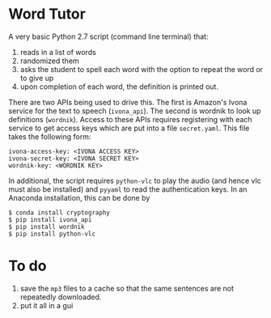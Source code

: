 # Word Tutor

A very basic Python 2.7 script (command line terminal) that:
 1. reads in a list of words
 2. randomized them
 3. asks the student to spell each word with the option to repeat the word or to give up
 4. upon completion of each word, the definition is printed out.

There are two APIs being used to drive this. The first is Amazon's Ivona service for the text to speech (`ivona_api`).  The second is wordnik to look up definitions (`wordnik`). Access to these APIs requires registering with each service to get access keys which are put into a file `secret.yaml`.  This file takes the following form:

    ivona-access-key: <IVONA ACCESS KEY>
    ivona-secret-key: <IVONA SECRET KEY>
    wordnik-key: <WORDNIK KEY>

In additional, the script requires `python-vlc` to play the audio (and hence vlc must also be installed) and `pyyaml` to read the authentication keys. In an Anaconda installation, this can be done by

    $ conda install cryptography
    $ pip install ivona_api
    $ pip install wordnik
    $ pip install python-vlc

# To do

 1. save the `mp3` files to a cache so that the same sentences are not repeatedly downloaded.
 2. put it all in a gui
